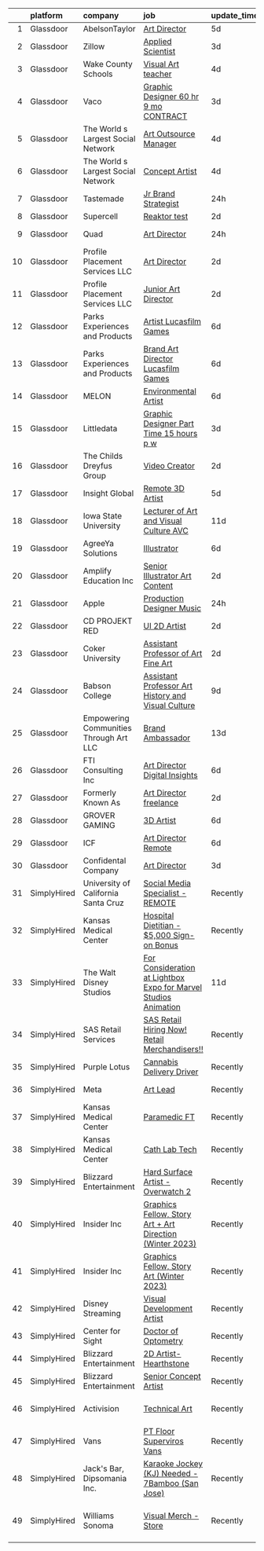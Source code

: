 

|    | platform    | company                                | job                                                                                                                                                                                                                                                                                                                                                                                                                                                                                                                                                                                                                                                                                                                                                                                                                                                                                                                                                                                                                                                                                                                                                                                                                                                                                                                                     | update_time   | location                      |
|---:|:------------|:---------------------------------------|:----------------------------------------------------------------------------------------------------------------------------------------------------------------------------------------------------------------------------------------------------------------------------------------------------------------------------------------------------------------------------------------------------------------------------------------------------------------------------------------------------------------------------------------------------------------------------------------------------------------------------------------------------------------------------------------------------------------------------------------------------------------------------------------------------------------------------------------------------------------------------------------------------------------------------------------------------------------------------------------------------------------------------------------------------------------------------------------------------------------------------------------------------------------------------------------------------------------------------------------------------------------------------------------------------------------------------------------|:--------------|:------------------------------|
|  1 | Glassdoor   | AbelsonTaylor                          | [Art Director](https://www.glassdoor.com/partner/jobListing.htm?pos=119&ao=1136043&s=58&guid=00000183c0c2e632b8d8060cc732a919&src=GD_JOB_AD&t=SR&vt=w&cs=1_d53b9783&cb=1665386342553&jobListingId=1008184502369&jrtk=3-0-1gf0c5pnlh7i6801-1gf0c5po6gsqg800-4b257bc2afe4bd7a-)                                                                                                                                                                                                                                                                                                                                                                                                                                                                                                                                                                                                                                                                                                                                                                                                                                                                                                                                                                                                                                                           | 5d            | Remote                        |
|  2 | Glassdoor   | Zillow                                 | [Applied Scientist](https://www.glassdoor.com/partner/jobListing.htm?pos=106&ao=1110586&s=58&guid=00000183c0c2e632b8d8060cc732a919&src=GD_JOB_AD&t=SR&vt=w&cs=1_18f2d7fa&cb=1665386342552&jobListingId=1008190222031&cpc=2CAED5C921A5F994&jrtk=3-0-1gf0c5pnlh7i6801-1gf0c5po6gsqg800-27cb21a6cd4f51ed--6NYlbfkN0ANMurRYyPEXg08u6OamUd1Mvhk-zhFSGYIZgoJR86UvYL2v6MoUqae-sD5DnU21vpi-QGH3IreUcpABM_9C2fazFiCiC7fGEcu9KPHkeENoedlzzJidKGxRE5b77GO3sWkvABf76B32WLN7PJqehGmjjHak77fB8OXMnJIsSdweV33l08Q3Mc9L8nTHAaArmT5BRjVavdNZap0eztp2FJTZ3KrrSdH0ud1RXjub3f9meUccm17-7AoyT9TV_sRC4MCf9pnQa6DRqLImz2vxp6qRiiu6q2sa-G5MuAlYRE6RF-Y093JOXasWJHLBT9BJTXuAPcATfvG3LmFtawGMNSE2jB2Z-oH8zTkRPzlqJnC0owmidrozje9ylJWia4jpPFjUi66IBa_VnjMRpTz9SddGy7ywq8QTq4l1pGCuxsWKl4ifJn2dUVeuKyXxGwM8pvZZn2ZF8YdXTRVbpzgU4J_cV103M-sMb85BVGsbTrhQ4E1NcnbJlVBAQEbcUW4GtQ3LimOYDyyeW5w0kwrwlK4iec4H3oNcopRm95NJOU2yFK_JtY_MpApPRfAVfpYzWqhM4cE4UYne57oBK2vZ7SE-lQG9Mcxz1tGIxvHxGZX2zP3KRoie8mzSOIWA-J9_IIY-mLx_-OCZmBxAuoOjfeH2TKDTpNUrcLSBzGQ56sUC1sX6qSVfAu6YyZH3S9i1ZuF3Fapr8xPfT_onFZ85efNKMv_w6mMuiIF-aqllNqDtBNMwzYxjkiLakdxL7ps8vc1GYRwiPD1kYRXURf9MItFjbMN41VAFu5sT8Qbksvs8biYeLhgh-wnQo2xDoHVSJhAcDadLK86NpFBt9qcQGnhfQb7jeVlxbhwnn_078rr3Fe33wbRR4kyfv4NqDqYAt1K7aTViX18iiR8ULhHS17zrf782Ana326x5t_zcGLXmbcgJz5KBKNGZOwvyCZw8RHp1Km0VzZmRZR48EeEOVeI) | 3d            | Seattle, WA                   |
|  3 | Glassdoor   | Wake County Schools                    | [Visual Art teacher](https://www.glassdoor.com/partner/jobListing.htm?pos=114&ao=1136043&s=58&guid=00000183c0c2e632b8d8060cc732a919&src=GD_JOB_AD&t=SR&vt=w&cs=1_2022a323&cb=1665386342553&jobListingId=1008185682078&jrtk=3-0-1gf0c5pnlh7i6801-1gf0c5po6gsqg800-bcae3ae80fd30c3a-)                                                                                                                                                                                                                                                                                                                                                                                                                                                                                                                                                                                                                                                                                                                                                                                                                                                                                                                                                                                                                                                     | 4d            | Wendell, NC                   |
|  4 | Glassdoor   | Vaco                                   | [Graphic Designer    60 hr    9 mo  CONTRACT](https://www.glassdoor.com/partner/jobListing.htm?pos=111&ao=1110586&s=58&guid=00000183c0c2e632b8d8060cc732a919&src=GD_JOB_AD&t=SR&vt=w&ea=1&cs=1_5018c547&cb=1665386342553&jobListingId=1008189475864&cpc=AC285F3A3ECA6BB0&jrtk=3-0-1gf0c5pnlh7i6801-1gf0c5po6gsqg800-6cdabb6327df1b9b--6NYlbfkN0D_sybMACCpf9B-677oK5j6rPldVB6BlrVvFjO_o-GJZbzuF-qh4PxErFUqfUsv_6smaKFbwxI0EiONsFsSOGHKeO7gHGW_uYjGMZPbyX1Bh3jt19FR-IpjOjukM0ogT6bAPMgPrTFWBntmGGfjdJBu7c9CzWyulVQaXkOD2cGfEGciBZ4uvvAk_HLwaYAXsbHyJwQg-geHyqFd8mXVDZ5nB5ZFSS5tpnO4ssWedEAexQlJCYYm7W1MNxqkef3-t0k9Z1FacUz-2A0H085zIFlrXtqw7h6eIAd0LfEd7SUrmvdbDLIKZ5CAUTQIQGtrGu0HqH9XqHG5s8E4BJpB3LYzLvkpx4WwrBMlvUGLe9FkOjwCkFA5dBE-6BA7rk43VWttRDC9-83naZiWJFdWdzH5OOD2_szublZ5OvoHudZIAW2DWGqaRrqaf1AwzpEaAyu-uI9HIcnjRJTRKOdrrKn76mDQj7g_0B_jxlTYH1YJPiu6DZFFexyN61tYJwB_AzesD02wk_cb7NfPPITu4l-SaApchUdHy1w6hU22JIOrhA%3D%3D)                                                                                                                                                                                                                                                                                                                                                                                                      | 3d            | Dallas, TX                    |
|  5 | Glassdoor   | The World s Largest Social Network     | [Art Outsource Manager](https://www.glassdoor.com/partner/jobListing.htm?pos=108&ao=1110586&s=58&guid=00000183c0c2e632b8d8060cc732a919&src=GD_JOB_AD&t=SR&vt=w&ea=1&cs=1_789f6ff3&cb=1665386342552&jobListingId=1008187748778&cpc=149B3D5996025BBA&jrtk=3-0-1gf0c5pnlh7i6801-1gf0c5po6gsqg800-4b4001c37ec34b79--6NYlbfkN0DSgjPPcnEdvoK3uuxfISLALE6pB1FR7YSHOr_tSg5_QGIhoz_2VqUepdcKLBLI_zT0DoD7XNjRcofq9kWS0u_VMfK9S8HL5ebH81BMtLy7NoPk6_yUWC1FrUvHG16SV6IwZnhF_GujNmXnyL7My1LX0h_C9M9opWkiAPTmxWe0e2e_xtj9qXyFJoB0KctzWHS17JVdPWzVyAnsexmPp8KDDgns_FEvOgCUxyjj-aGSjHdV1Aa8KDhIPXc7YG-a7EuprA7WsVnZuBY-wMHG9O29ViSi1mSkVCNk4ptyIEs3rRZBZny7Y_V65ecHZ96f2md79UMJGCubMSU4L3OZOvHkEKfWX0TQ6ULw8vrTg1AomcH9Hg4u89EXKnbxJ4fV-sDAb57YqxAWs8qCoUKEkeKPGCQ54CENhnu6Lp_jjA7rY6rIdnM1ltq1F400_5cg-GaEFmI6vgmC6wzUYKnh8iuAmghxq-K14v7WjwqfhdcFxQf55kxSxpoD1D2hhjBr2i9Xsk0FfjQGVhKPVRhpeE1sQdbRYjEC3KaIMcTeXJdiAPnlngumw-ItNeVmrbqR57A3wny4q_6kSAnp_bhSTHlmiWwHH4waXBI%3D)                                                                                                                                                                                                                                                                                                                                                                          | 4d            | New York, NY                  |
|  6 | Glassdoor   | The World s Largest Social Network     | [Concept Artist](https://www.glassdoor.com/partner/jobListing.htm?pos=112&ao=1110586&s=58&guid=00000183c0c2e632b8d8060cc732a919&src=GD_JOB_AD&t=SR&vt=w&ea=1&cs=1_1b9bad64&cb=1665386342553&jobListingId=1008186340815&cpc=9908D8D4413DBB8A&jrtk=3-0-1gf0c5pnlh7i6801-1gf0c5po6gsqg800-cc7e55fed0efd7ad--6NYlbfkN0DSgjPPcnEdvoK3uuxfISLALE6pB1FR7YSHOr_tSg5_QGIhoz_2VqUepdcKLBLI_zTEfFToJ3KPwjBQLNJEeyEoRYS8aDC9M1mga6tPoHvjo53jKQVlzXfnckupStHRyNm9gcOotVCOQmHWW1CyZRD4Kz-OXkGsTH6Y94taGGa2lCHkcahcdkMOKHMyS8t2S6lH2v4IGfO0s7ua2gpYOtU4gpW6IdEd_qzu-J7-sv4MQdI3u6zYGGzmangj2towVgdnyfLZ6f8QfBZzc4hm3XSs_VojU-9zkdLxuPjblPELFNYhkiWshTCn3AWNAZPF5gJgdcvPQFQ7INBPm_MkkhmUsFf6xaR_xZb3xl32-xRlaPwD0iF3cKNz84GRBC7AsmfJpuZSaybFnaREkwiQQJARQm5YBcFpp_eRH6M5MrzcSmZuxhlRRdvHFwHZzTYjmG9xlUPjdZGXaqq4SxcKtJDnpRLkk10JKDJno1k3_cDcRgENYzlzIVxVKtgmjvobcE6V_8RjyFkP9R-PcYpBZHNRAfBBqtn4i-5FWODYscJl63q-yhgC0_7VVuxEGuKrM5l-fQ50mr6p1px3FMkMqrCg)                                                                                                                                                                                                                                                                                                                                                                                               | 4d            | Burlingame, CA                |
|  7 | Glassdoor   | Tastemade                              | [Jr  Brand Strategist](https://www.glassdoor.com/partner/jobListing.htm?pos=123&ao=1136043&s=58&guid=00000183c0c2e632b8d8060cc732a919&src=GD_JOB_AD&t=SR&vt=w&ea=1&cs=1_eaa3b638&cb=1665386342554&jobListingId=1008195414541&jrtk=3-0-1gf0c5pnlh7i6801-1gf0c5po6gsqg800-11d051f110b4a340-)                                                                                                                                                                                                                                                                                                                                                                                                                                                                                                                                                                                                                                                                                                                                                                                                                                                                                                                                                                                                                                              | 24h           | Remote                        |
|  8 | Glassdoor   | Supercell                              | [Reaktor test](https://www.glassdoor.com/partner/jobListing.htm?pos=122&ao=1136043&s=58&guid=00000183c0c2e632b8d8060cc732a919&src=GD_JOB_AD&t=SR&vt=w&cs=1_a8c77270&cb=1665386342553&jobListingId=1008191825484&jrtk=3-0-1gf0c5pnlh7i6801-1gf0c5po6gsqg800-86ec891030edee47-)                                                                                                                                                                                                                                                                                                                                                                                                                                                                                                                                                                                                                                                                                                                                                                                                                                                                                                                                                                                                                                                           | 2d            | Remote                        |
|  9 | Glassdoor   | Quad                                   | [Art Director](https://www.glassdoor.com/partner/jobListing.htm?pos=107&ao=1110586&s=58&guid=00000183c0c2e632b8d8060cc732a919&src=GD_JOB_AD&t=SR&vt=w&cs=1_8d0b4aec&cb=1665386342552&jobListingId=1008195443017&cpc=C4A69CCDBB3B9599&jrtk=3-0-1gf0c5pnlh7i6801-1gf0c5po6gsqg800-a3e77b7e60759824--6NYlbfkN0C0XETh_9p0hFVWodd5b4yyhLbSJ-n_97YuXeG9ZsPyAO_rZ2JpYdwEW4NahdWVej8z5BtNjJke_QcuDB8_wV06RQ61tLeVgJt-zoO5AF-G3bC0co5l1ib_UJ6GYaQvkMYsmAcx54Qg_q7kgbmKpmD3e2ZZAr6gw9cB3Fj_xKH95u1sEMjG3Gmx_c7sCD1UF7nRTTtWA3dZUrTF9RmPasU8AM12tA2zACJgSLvBG0Mewqn4pqKJKW8OGRRHmfzXdSJBITQiunQOBPvSBZE6ytXARqcHCFr80qrVYmwx73ZDp0MPrtigx_mYGWVp3Xxtli8dhx3zOwdyzcjBMsZC-H5qz7fM1IyC_-Uk2UQazauXk-4NBy0U2EqH3Pdc2TMysxAujjnxhM20F1wyeYBmyxoTwU02q6zfegEwHEixVINAAUSSrTUCq-YqL6eAPn4jdB0%3D)                                                                                                                                                                                                                                                                                                                                                                                                                                                                                                                                                        | 24h           | Fontana, CA                   |
| 10 | Glassdoor   | Profile Placement Services  LLC        | [Art Director](https://www.glassdoor.com/partner/jobListing.htm?pos=109&ao=1110586&s=58&guid=00000183c0c2e632b8d8060cc732a919&src=GD_JOB_AD&t=SR&vt=w&ea=1&cs=1_819049ac&cb=1665386342552&jobListingId=1008192615437&cpc=59DEFF8D475298C3&jrtk=3-0-1gf0c5pnlh7i6801-1gf0c5po6gsqg800-429f757aa308b17e--6NYlbfkN0AB9QmTA0CCjNV0D_cA_rQfbQIKI-slyn3CIlmX3zDlnnk7S89tk6b_lE3bmj4GiGRM5jK8jNeJY-FqqV9pOajKXCngdn94vNy35iJq3ajfNHq8FP55U3eQuX_QgOQTC8T5UWqYes3XqgsFMKvnzrY32LDngIouJgpWKau_F5TytoiN4nnLTnt6IMV9T20-DaVyGN64O9kE5DEHrhIS_q11riPGpLKzoFEmJBTciXFQYD_w9wXrcKCk7dm_rRMUx8B9kDfZk2lykUadfi-HPR6-fh9BSRGRYt2oQehFxqzRsQUkJUc2V37izmTlOXS-_mpCyDh8Th_6Fn1je2f3z-EOD0r-0eT2RMl4i1O3KX3emjll9hv9V4sQXMXLhbwIp74TS-AbB9eZYXKoTls6WlDXUeUatoFTudIClpeLc87U_o1yzJR60MHbloJUEJLE7U8wq2W4xtaSssmC4_-niCvYGB8XEF6I1_u_Do6r1qDDTJVHcu91sbShxG6d-YdWsvEoqhOF8QPSPeyu0Z4yEAtx2sxtG-nbp9WPTzFCxVeybcc1kZ8x4hnDLzV0k8i5KBM%3D)                                                                                                                                                                                                                                                                                                                                                                                                                   | 2d            | Columbia, MD                  |
| 11 | Glassdoor   | Profile Placement Services  LLC        | [Junior Art Director](https://www.glassdoor.com/partner/jobListing.htm?pos=110&ao=1110586&s=58&guid=00000183c0c2e632b8d8060cc732a919&src=GD_JOB_AD&t=SR&vt=w&ea=1&cs=1_994d2749&cb=1665386342553&jobListingId=1008192615439&cpc=155EB9D5185558AF&jrtk=3-0-1gf0c5pnlh7i6801-1gf0c5po6gsqg800-549db415955c793e--6NYlbfkN0AB9QmTA0CCjNV0D_cA_rQfbQIKI-slyn3CIlmX3zDlnnk7S89tk6b_lE3bmj4GiGRM5jK8jNeJYy-x8HwdvcQ2C_u_oDgq7cO4xFrrhzXY4nri4EL9H1dH6fqntzyRkaesdACOJmvtFVV87TKA8b7AWGtDxNbNaHoPwpDq9ZmoCLkanNm_YUY5IRcNP0VcGcKilg-dPPcP2oKQSt9km8P8V0fhsKSSUvH9XEi4aQA6DiToSJCaH93LUXo3OmQaT0IqZMfBUiFGpa2kF0Qj43UggoKewedlZ4bpkIfdDzu88VJ0gs1Vwnk9YDbWiZwQNUiy1Ks0u7c_e1OLOONoUkwYs_6Tyl1QzGHimlh1cX7vhqRg3feFBL8mYOLZ0YBBKfL9EC5kwQ3dMzAovMrRPzpAMzsnqcYNicxuf4yY1gyM4_miMaP_zGiAwgmAi__6b9G8VW4LEsKm9UsQeGcOrkq4XBFns7aFg3dkxw7EcFiZjNOy_0R4zmDU4hRc_K6lNMAORyfS8Yjf1nmBp1wkD2ec39ehp_oYYAVbvfV2u_vsj4gPfGLTXODSmUP2ZQxXTPA%3D)                                                                                                                                                                                                                                                                                                                                                                                                            | 2d            | Columbia, MD                  |
| 12 | Glassdoor   | Parks  Experiences and Products        | [Artist   Lucasfilm Games](https://www.glassdoor.com/partner/jobListing.htm?pos=104&ao=1110586&s=58&guid=00000183c0c2e632b8d8060cc732a919&src=GD_JOB_AD&t=SR&vt=w&cs=1_9947a5d1&cb=1665386342551&jobListingId=1008180960646&cpc=155EB9D5185558AF&jrtk=3-0-1gf0c5pnlh7i6801-1gf0c5po6gsqg800-e11f1ed30fb44ca6--6NYlbfkN0DAFTyt7pbDCC2JPO79CSdi1dIb81yjczP5qsKcZIxgiYm3-7g-689UDqHItQTwke_FOC78hZzTQ3eLrsOOlyjEf2KPkrAMz9zrpXRW3JmALDi775DbfbPlX-_b8NEx1nApjQM3timl_y6T4wQJpLNg1oDKKHL2y_9RiB6gOSqcqCl_WBNG4gzVGZ2NofEXxgfbgogT6DqDtTIkiyCxeNPh7mBnOfVd-zGHTIcrJVWEHzx_vNrCHEdXgBaUrIuw_rfDL-ABMxcrnLxqhkeHp9UA3qNfUGwz8Ek2kVYrv7X1EYbcS5DG9Tbd2EIYU15ZBMrOjyUDPIdF_u4X_wn9_zpofpxSmrTnuZGDXzzzcf_mXMpfcpFV5qe0SZILu7SGPkplfHILwyuuZSESHPJ5P7aXckI75DsbsGE80RCytKMZID1IHSkfLYFh007-APskqDU%3D)                                                                                                                                                                                                                                                                                                                                                                                                                                                                                                                                            | 6d            | San Francisco, CA             |
| 13 | Glassdoor   | Parks  Experiences and Products        | [Brand Art Director   Lucasfilm Games](https://www.glassdoor.com/partner/jobListing.htm?pos=103&ao=1110586&s=58&guid=00000183c0c2e632b8d8060cc732a919&src=GD_JOB_AD&t=SR&vt=w&cs=1_5b289710&cb=1665386342551&jobListingId=1008180960629&cpc=FAE5E775D180B2FB&jrtk=3-0-1gf0c5pnlh7i6801-1gf0c5po6gsqg800-94210b0176ea65ea--6NYlbfkN0DAFTyt7pbDCC2JPO79CSdi1dIb81yjczP5qsKcZIxgiYm3-7g-689UDqHItQTwke_FOC78hZzTQ49SC95FYyhy3YujIzfh6zMUg6uPLjEKLKRt3JCI4_VhaAFKjbF_XadHp_UL-Er60i_98fWCQYXbN-sXvcqVWn-W6LkNcwdsZtxXxQ1BWT9SqLkRuby5SC5gKljGk_ufyka6N9zvKQUSS3esaFc6oIPyiyKa_5tcxo7MfUIel1rCzIjGvDBgh-j7V3v_HFpHjyo5i3xuqztXRTsSxz7lOjyzxu5VK1FIR6Iom2Z1Hl1ZJAM32fAx1KMnkjM6djSnBdbHTswM1vbF1v_iGUkGYDj0D-SHZ6Tm4kGkWnxp6txjePoahn9jbxkXs4ErBeIsk2Krlx3siJY1jL6N4bbxSpoxgT6uyGkEw05BUAJeFtcNRvetk5Hjv84%3D)                                                                                                                                                                                                                                                                                                                                                                                                                                                                                                                                | 6d            | San Francisco, CA             |
| 14 | Glassdoor   | MELON                                  | [Environmental Artist](https://www.glassdoor.com/partner/jobListing.htm?pos=130&ao=1136043&s=58&guid=00000183c0c2e632b8d8060cc732a919&src=GD_JOB_AD&t=SR&vt=w&ea=1&cs=1_9267d0cb&cb=1665386342554&jobListingId=1008181225364&jrtk=3-0-1gf0c5pnlh7i6801-1gf0c5po6gsqg800-37b7e341ad8362e2-)                                                                                                                                                                                                                                                                                                                                                                                                                                                                                                                                                                                                                                                                                                                                                                                                                                                                                                                                                                                                                                              | 6d            | Remote                        |
| 15 | Glassdoor   | Littledata                             | [Graphic Designer  Part Time 15 hours p w ](https://www.glassdoor.com/partner/jobListing.htm?pos=127&ao=1136043&s=58&guid=00000183c0c2e632b8d8060cc732a919&src=GD_JOB_AD&t=SR&vt=w&cs=1_3c76cb4b&cb=1665386342554&jobListingId=1008189701032&jrtk=3-0-1gf0c5pnlh7i6801-1gf0c5po6gsqg800-e573c69c45cefe95-)                                                                                                                                                                                                                                                                                                                                                                                                                                                                                                                                                                                                                                                                                                                                                                                                                                                                                                                                                                                                                              | 3d            | Remote                        |
| 16 | Glassdoor   | The Childs Dreyfus Group               | [Video Creator](https://www.glassdoor.com/partner/jobListing.htm?pos=124&ao=1136043&s=58&guid=00000183c0c2e632b8d8060cc732a919&src=GD_JOB_AD&t=SR&vt=w&ea=1&cs=1_b9d6eae3&cb=1665386342554&jobListingId=1008193390824&jrtk=3-0-1gf0c5pnlh7i6801-1gf0c5po6gsqg800-e54a4cc7a0988b5f-)                                                                                                                                                                                                                                                                                                                                                                                                                                                                                                                                                                                                                                                                                                                                                                                                                                                                                                                                                                                                                                                     | 2d            | Remote                        |
| 17 | Glassdoor   | Insight Global                         | [Remote 3D Artist](https://www.glassdoor.com/partner/jobListing.htm?pos=113&ao=1110586&s=58&guid=00000183c0c2e632b8d8060cc732a919&src=GD_JOB_AD&t=SR&vt=w&cs=1_ac9e3aa0&cb=1665386342553&jobListingId=1008182605840&cpc=3BA4CE39D5B5DEF5&jrtk=3-0-1gf0c5pnlh7i6801-1gf0c5po6gsqg800-0da53dbe4e0acc31--6NYlbfkN0BKkHZu3wF05EeDimN_p6sYpKCMArvwa95YdH7UpkaBCqc7l59ErwqcyE8VoIfttn5_RBWmmYEo4oBMOveeso4D5gmTQkpf_Ej0eK3rWDG73PVYDbgvD1dP6yvxXeusgTRtSYX0_2DlhclHBgHrG6bZip0RTsVJTD0dPng34dHjz3J6e0EaPwgC3kJHHl-nuO8ThT3rLEsldYkOIMQ04MvNpP_FWD628uA4EbYgU3GGy2COd6kVEDnYm5YdpytM40HWe7aHq9_6vm_myVnRxn4udZl8jSIAo_IrlQU_SwUDZzmogVf5SIpExjbS8Z10OvuNhQSaEGnAMFGUfaS328tqt-4kLzP9KYmHVhUi_YI-r7EMKw8aRYvLcWT_prtoIdCmEJhB7B3FRHNsyVM391AcUs9cTMfmG_tMyfgn5IowOoVS2TrfsYvtlLBxOk_Y2DrKzuIWVdx8Yd31niRYu9Lm1hMdJrW438o2X1gBlI4aTfy26ltQRE4M)                                                                                                                                                                                                                                                                                                                                                                                                                                                                                                  | 5d            | Burlingame, CA                |
| 18 | Glassdoor   | Iowa State University                  | [Lecturer of Art and Visual Culture  AVC ](https://www.glassdoor.com/partner/jobListing.htm?pos=129&ao=1136043&s=58&guid=00000183c0c2e632b8d8060cc732a919&src=GD_JOB_AD&t=SR&vt=w&cs=1_6e950b8f&cb=1665386342554&jobListingId=1008168965056&jrtk=3-0-1gf0c5pnlh7i6801-1gf0c5po6gsqg800-6aa7eee174642ddb-)                                                                                                                                                                                                                                                                                                                                                                                                                                                                                                                                                                                                                                                                                                                                                                                                                                                                                                                                                                                                                               | 11d           | Ames, IA                      |
| 19 | Glassdoor   | AgreeYa Solutions                      | [Illustrator](https://www.glassdoor.com/partner/jobListing.htm?pos=101&ao=1110586&s=58&guid=00000183c0c2e632b8d8060cc732a919&src=GD_JOB_AD&t=SR&vt=w&ea=1&cs=1_ec871f6c&cb=1665386342551&jobListingId=1008180878918&cpc=F41FEAB56D215062&jrtk=3-0-1gf0c5pnlh7i6801-1gf0c5po6gsqg800-e35b6ecd4d529db1--6NYlbfkN0Dwb_YIohz4zuU9-hizYTxpAJ9-qZQvsILXUPhgrrTAx3rzAG8rbA4JEAvZWnQch_oeOaQN4zGa_Gh8Wpg_rAKKACIV8DowmfGH4eZgSeozMs4befvqSwQzGi5F2RGlzAvbLyYtm95W_UKvqTkmp23CJuexJBGYgI5EKJ6qZwKgGvePfa-7W1TkFLEZNrWy8kg12u47qvhmtbMXMr7_hQ_kgbO65oaBtLABuw0CPaG5a-jomX8Ot0tFvuwUIHkcDvi9MnxKLfgm2_Dg4vJ-HYgeGLZbezDaoGjSlJgEPwlqeS4tjTtub537cO3sE9V6HvUmbiyLi33UuFmVkdqoqLAMfDvJKFco9VihKPKZmVP2UEirinGz7Yd56qAl1IoBvtTi5II4wPO6r7UT6ByVtrX-KNjJ8k7k_wEQim0GhEchSW34PWtAn_RtejW_D1rvnOW0Ts34_BR2OUY8cPNuvdfTPeAz36EjR8DKVo1lpMk65cP4G_Xs-DsESY8RZbb6cv0%3D)                                                                                                                                                                                                                                                                                                                                                                                                                                                                                    | 6d            | Remote                        |
| 20 | Glassdoor   | Amplify Education  Inc                 | [Senior Illustrator  Art Content](https://www.glassdoor.com/partner/jobListing.htm?pos=116&ao=1136043&s=58&guid=00000183c0c2e632b8d8060cc732a919&src=GD_JOB_AD&t=SR&vt=w&cs=1_552dc8d0&cb=1665386342553&jobListingId=1008192787914&jrtk=3-0-1gf0c5pnlh7i6801-1gf0c5po6gsqg800-0e59f7e430c99848-)                                                                                                                                                                                                                                                                                                                                                                                                                                                                                                                                                                                                                                                                                                                                                                                                                                                                                                                                                                                                                                        | 2d            | Remote                        |
| 21 | Glassdoor   | Apple                                  | [Production Designer  Music](https://www.glassdoor.com/partner/jobListing.htm?pos=126&ao=1136043&s=58&guid=00000183c0c2e632b8d8060cc732a919&src=GD_JOB_AD&t=SR&vt=w&cs=1_6b000203&cb=1665386342554&jobListingId=1008195875727&jrtk=3-0-1gf0c5pnlh7i6801-1gf0c5po6gsqg800-3a56d92e60d011c0-)                                                                                                                                                                                                                                                                                                                                                                                                                                                                                                                                                                                                                                                                                                                                                                                                                                                                                                                                                                                                                                             | 24h           | Culver City, CA               |
| 22 | Glassdoor   | CD PROJEKT RED                         | [UI   2D Artist](https://www.glassdoor.com/partner/jobListing.htm?pos=128&ao=1136043&s=58&guid=00000183c0c2e632b8d8060cc732a919&src=GD_JOB_AD&t=SR&vt=w&ea=1&cs=1_9bdf3867&cb=1665386342554&jobListingId=1008193498068&jrtk=3-0-1gf0c5pnlh7i6801-1gf0c5po6gsqg800-f1d7af36077b5640-)                                                                                                                                                                                                                                                                                                                                                                                                                                                                                                                                                                                                                                                                                                                                                                                                                                                                                                                                                                                                                                                    | 2d            | Boston, MA                    |
| 23 | Glassdoor   | Coker University                       | [Assistant Professor of Art  Fine Art ](https://www.glassdoor.com/partner/jobListing.htm?pos=125&ao=1136043&s=58&guid=00000183c0c2e632b8d8060cc732a919&src=GD_JOB_AD&t=SR&vt=w&ea=1&cs=1_e49996d9&cb=1665386342554&jobListingId=1008192252203&jrtk=3-0-1gf0c5pnlh7i6801-1gf0c5po6gsqg800-c1832fed1a4b2722-)                                                                                                                                                                                                                                                                                                                                                                                                                                                                                                                                                                                                                                                                                                                                                                                                                                                                                                                                                                                                                             | 2d            | Hartsville, SC                |
| 24 | Glassdoor   | Babson College                         | [Assistant Professor  Art History and Visual Culture](https://www.glassdoor.com/partner/jobListing.htm?pos=115&ao=1136043&s=58&guid=00000183c0c2e632b8d8060cc732a919&src=GD_JOB_AD&t=SR&vt=w&cs=1_530693bc&cb=1665386342553&jobListingId=1008174826185&jrtk=3-0-1gf0c5pnlh7i6801-1gf0c5po6gsqg800-fad01b293881b019-)                                                                                                                                                                                                                                                                                                                                                                                                                                                                                                                                                                                                                                                                                                                                                                                                                                                                                                                                                                                                                    | 9d            | Babson Park, MA               |
| 25 | Glassdoor   | Empowering Communities Through Art LLC | [Brand Ambassador](https://www.glassdoor.com/partner/jobListing.htm?pos=120&ao=1136043&s=58&guid=00000183c0c2e632b8d8060cc732a919&src=GD_JOB_AD&t=SR&vt=w&ea=1&cs=1_12b4be99&cb=1665386342553&jobListingId=1008163412564&jrtk=3-0-1gf0c5pnlh7i6801-1gf0c5po6gsqg800-8bfd831271352418-)                                                                                                                                                                                                                                                                                                                                                                                                                                                                                                                                                                                                                                                                                                                                                                                                                                                                                                                                                                                                                                                  | 13d           | Remote                        |
| 26 | Glassdoor   | FTI Consulting  Inc                    | [Art Director  Digital   Insights](https://www.glassdoor.com/partner/jobListing.htm?pos=105&ao=1110586&s=58&guid=00000183c0c2e632b8d8060cc732a919&src=GD_JOB_AD&t=SR&vt=w&cs=1_c349b7a8&cb=1665386342552&jobListingId=1008182224453&cpc=3BA4CE39D5B5DEF5&jrtk=3-0-1gf0c5pnlh7i6801-1gf0c5po6gsqg800-9b709d0ed5fc5a55--6NYlbfkN0Cg7HZUmJnRV4dKO0I4YgUBnE_R5BIjwxrqoegT7KJNQdExlbPfp0S1dgOxQaxuqsKQUls2ez65sgAWRER_jqwFU2TDqnJLlHEdEK_Z9YsOJ5JjxZXJh2YfEQ18gG3d7k9WfhW8bAAiJQgAPHrrLFpVOWiH5aosObWJN7AMydoV18-Sw0y1jQIGHCSfbtHFg8JfnnxzVGIKjd3hiV6UWQ5oXS_x6vzysSVLlzsXGiqllgtrBTsWhu8QadCiRDW-D16--9HjtarD37WAGmaGOvNr7gDDStj8z-6Cf8FleUvGW-dRnMCVtos5QCNjtz330I__mW1qqKl5On913FdrsOCb9LS3YI8GF_VH1qkuPugv_WraSq_d0w7ebZ-w56RS_ItyWBTrQIO2vlA-NYOgan_viIUqYLdN06IeNz3RKdWz3Y1O8nUCJltbtLy7qp2XLJgEWP8tApqXE9up7qlAM4-HobW53IR7ugQiJaEh2L1eAN9NIrYM-FsIZR4xdgO32qdARckSR4XvaqDGz4CEuQqluVLYCzA_ukA1f3m3pe3GCKLVQ8blw1rt)                                                                                                                                                                                                                                                                                                                                                                                                                  | 6d            | New York, NY                  |
| 27 | Glassdoor   | Formerly Known As                      | [Art Director  freelance ](https://www.glassdoor.com/partner/jobListing.htm?pos=121&ao=1136043&s=58&guid=00000183c0c2e632b8d8060cc732a919&src=GD_JOB_AD&t=SR&vt=w&ea=1&cs=1_1d8643ce&cb=1665386342553&jobListingId=1008193495665&jrtk=3-0-1gf0c5pnlh7i6801-1gf0c5po6gsqg800-be5cd7e267d68fec-)                                                                                                                                                                                                                                                                                                                                                                                                                                                                                                                                                                                                                                                                                                                                                                                                                                                                                                                                                                                                                                          | 2d            | New York, NY                  |
| 28 | Glassdoor   | GROVER GAMING                          | [3D Artist](https://www.glassdoor.com/partner/jobListing.htm?pos=117&ao=1136043&s=58&guid=00000183c0c2e632b8d8060cc732a919&src=GD_JOB_AD&t=SR&vt=w&ea=1&cs=1_74b4e596&cb=1665386342553&jobListingId=1008180916811&jrtk=3-0-1gf0c5pnlh7i6801-1gf0c5po6gsqg800-bc2976ef41f2cbc6-)                                                                                                                                                                                                                                                                                                                                                                                                                                                                                                                                                                                                                                                                                                                                                                                                                                                                                                                                                                                                                                                         | 6d            | Greenville, NC                |
| 29 | Glassdoor   | ICF                                    | [Art Director   Remote](https://www.glassdoor.com/partner/jobListing.htm?pos=118&ao=1136043&s=58&guid=00000183c0c2e632b8d8060cc732a919&src=GD_JOB_AD&t=SR&vt=w&cs=1_7be4921e&cb=1665386342553&jobListingId=1008181621599&jrtk=3-0-1gf0c5pnlh7i6801-1gf0c5po6gsqg800-d4116bbae63ae8ac-)                                                                                                                                                                                                                                                                                                                                                                                                                                                                                                                                                                                                                                                                                                                                                                                                                                                                                                                                                                                                                                                  | 6d            | Fairfax, VA                   |
| 30 | Glassdoor   | Confidental Company                    | [Art Director](https://www.glassdoor.com/partner/jobListing.htm?pos=102&ao=1110586&s=58&guid=00000183c0c2e632b8d8060cc732a919&src=GD_JOB_AD&t=SR&vt=w&ea=1&cs=1_91d48b9a&cb=1665386342551&jobListingId=1008189517871&cpc=F4EED0218A761C36&jrtk=3-0-1gf0c5pnlh7i6801-1gf0c5po6gsqg800-ee8860b0204a7aa0--6NYlbfkN0BvabfcnpY7t3wkn4YDaE52dEtEv25616Heh5b_apy-IpgxL9mnJTyGSzQmQJUHG3_9wfTg99pCX7OIQYocR01JD69ADJJVtQtQBzG0QGSBSM_OmtFFcB-FUjeMDKIbjRFyEBzMLyH0b5qYH22WridkvDTUPZzpR3gL3TloYWJVWBndAo4UA9FeSYwMILTdqKlMZ7qxsiQ8hzkJNLqKY3aMyWPUtfpFGpet9JVdYMXSam1-iTekGiHTZ19z3y7m5_gSGaHHimI-Q-sWyMpbxP2y0FkmUgZNMvM8PcsWdVjyYCjdSeK8-DSBfR10aaOZkiRjwsklWXP-MX5Z2DWymKoieN9Zk-L0xc3bjOC3DcskPjLJUnMX5TNk99keVXFBO_LHcsjWt7dmPXcuXj5WDA2xMtWU8kXK1qbOsM-jKh0MrhgQcIj3OajYmWEzEZpfQ8hwF57QYHsuEL9OddZHncNy4XKVFvUPJOWwdev61ISje6Hf1LFmNnVX)                                                                                                                                                                                                                                                                                                                                                                                                                                                                                                 | 3d            | Remote                        |
| 31 | SimplyHired | University of California Santa Cruz    | [Social Media Specialist - REMOTE](https://www.simplyhired.com/job/A9XNK9cU3a9c17q8VKBJWcKoBDvlsxCT5zY9CMT3WIiayeNRok9cQA?q=visual+art)                                                                                                                                                                                                                                                                                                                                                                                                                                                                                                                                                                                                                                                                                                                                                                                                                                                                                                                                                                                                                                                                                                                                                                                                 | Recently      | Santa Clara, CA               |
| 32 | SimplyHired | Kansas Medical Center                  | [Hospital Dietitian - $5,000 Sign-on Bonus](https://www.simplyhired.com/job/aVGGWAeHqAdO4LwvQYMKAGvBYm42VFuIxyWE8MBDXfYW-s7rb-3sFw?q=visual+art)                                                                                                                                                                                                                                                                                                                                                                                                                                                                                                                                                                                                                                                                                                                                                                                                                                                                                                                                                                                                                                                                                                                                                                                        | Recently      | Andover, KS                   |
| 33 | SimplyHired | The Walt Disney Studios                | [For Consideration at Lightbox Expo for Marvel Studios Animation](https://www.simplyhired.com/job/B9ebfXadvf1FD137VjFgSO784mprz8ydPanvxiZsZLLEe4TiFX0gFg?q=visual+art)                                                                                                                                                                                                                                                                                                                                                                                                                                                                                                                                                                                                                                                                                                                                                                                                                                                                                                                                                                                                                                                                                                                                                                  | 11d           | Burbank, CA                   |
| 34 | SimplyHired | SAS Retail Services                    | [SAS Retail Hiring Now! Retail Merchandisers!!](https://www.simplyhired.com/job/-aY1avnNZ-rFSKGqgcO9Q_EarGCY1IGNWejzW97-jtx9-ghhRVJNIQ?q=visual+art)                                                                                                                                                                                                                                                                                                                                                                                                                                                                                                                                                                                                                                                                                                                                                                                                                                                                                                                                                                                                                                                                                                                                                                                    | Recently      | Fort Leonard Wood, MO         |
| 35 | SimplyHired | Purple Lotus                           | [Cannabis Delivery Driver](https://www.simplyhired.com/job/pdg8zUDdIciM9pN-1eHhKxe-o8JFapYlBWK2qo2FWs1UV_9-6NV0kg?q=visual+art)                                                                                                                                                                                                                                                                                                                                                                                                                                                                                                                                                                                                                                                                                                                                                                                                                                                                                                                                                                                                                                                                                                                                                                                                         | Recently      | San Jose, CA                  |
| 36 | SimplyHired | Meta                                   | [Art Lead](https://www.simplyhired.com/job/arBlAgC_t-L7XSECcMmw2YGin6FUn3yLcNtfD-W7T2d1ql04WQb6pQ?q=visual+art)                                                                                                                                                                                                                                                                                                                                                                                                                                                                                                                                                                                                                                                                                                                                                                                                                                                                                                                                                                                                                                                                                                                                                                                                                         | Recently      | Burlingame, CA                |
| 37 | SimplyHired | Kansas Medical Center                  | [Paramedic FT](https://www.simplyhired.com/job/bvK1GRCRhfPRuRlCOWH5oW24JmJxgNNcAxnsyXFwJI6Zx76MK7NIww?q=visual+art)                                                                                                                                                                                                                                                                                                                                                                                                                                                                                                                                                                                                                                                                                                                                                                                                                                                                                                                                                                                                                                                                                                                                                                                                                     | Recently      | Andover, KS                   |
| 38 | SimplyHired | Kansas Medical Center                  | [Cath Lab Tech](https://www.simplyhired.com/job/mjq_8GEv8nNc64b0K6ePPa4ahh_2QKFxTjc6m_1Soz68pgIDQx768g?q=visual+art)                                                                                                                                                                                                                                                                                                                                                                                                                                                                                                                                                                                                                                                                                                                                                                                                                                                                                                                                                                                                                                                                                                                                                                                                                    | Recently      | Andover, KS                   |
| 39 | SimplyHired | Blizzard Entertainment                 | [Hard Surface Artist - Overwatch 2](https://www.simplyhired.com/job/6UbuxcizWm0FGl0VWvCtYyHq-2-jjcWZ_YsxRvD4XaS9M8_zOx_FMA?q=visual+art)                                                                                                                                                                                                                                                                                                                                                                                                                                                                                                                                                                                                                                                                                                                                                                                                                                                                                                                                                                                                                                                                                                                                                                                                | Recently      | Irvine, CA                    |
| 40 | SimplyHired | Insider Inc                            | [Graphics Fellow, Story Art + Art Direction (Winter 2023)](https://www.simplyhired.com/job/ljr4bQphqZeiY6L4gk9CxKgqFKoVoGkzcLnLDz832PQiMfFc4vIzAw?q=visual+art)                                                                                                                                                                                                                                                                                                                                                                                                                                                                                                                                                                                                                                                                                                                                                                                                                                                                                                                                                                                                                                                                                                                                                                         | Recently      | New York, NY                  |
| 41 | SimplyHired | Insider Inc                            | [Graphics Fellow, Story Art (Winter 2023)](https://www.simplyhired.com/job/Z8Nxxa7xyDnCRh91szMIBfSb5HIg91t4vrLoNsWfiJu_iursvPPt5A?q=visual+art)                                                                                                                                                                                                                                                                                                                                                                                                                                                                                                                                                                                                                                                                                                                                                                                                                                                                                                                                                                                                                                                                                                                                                                                         | Recently      | New York, NY                  |
| 42 | SimplyHired | Disney Streaming                       | [Visual Development Artist](https://www.simplyhired.com/job/Ew5oePrC3L48r2anK67es6qmC-OOVvS5pZmsVDFF4DFoj3n_hMpfog?q=visual+art)                                                                                                                                                                                                                                                                                                                                                                                                                                                                                                                                                                                                                                                                                                                                                                                                                                                                                                                                                                                                                                                                                                                                                                                                        | Recently      | Glendale, CA                  |
| 43 | SimplyHired | Center for Sight                       | [Doctor of Optometry](https://www.simplyhired.com/job/Dc4EkkMiJZD22CbyZllvxveSAZ7hEH4ZJ0k_nw49ya2w-YWxr34alA?q=visual+art)                                                                                                                                                                                                                                                                                                                                                                                                                                                                                                                                                                                                                                                                                                                                                                                                                                                                                                                                                                                                                                                                                                                                                                                                              | Recently      | Fall River, MA                |
| 44 | SimplyHired | Blizzard Entertainment                 | [2D Artist- Hearthstone](https://www.simplyhired.com/job/SpjQg9-PvboofN0JlAeM71jaQH3HpN8een9NhJPNcE2GrJiS1WEs9A?q=visual+art)                                                                                                                                                                                                                                                                                                                                                                                                                                                                                                                                                                                                                                                                                                                                                                                                                                                                                                                                                                                                                                                                                                                                                                                                           | Recently      | Irvine, CA                    |
| 45 | SimplyHired | Blizzard Entertainment                 | [Senior Concept Artist](https://www.simplyhired.com/job/EnmAkYMlM8tZN87Nq7SnG_HR1YMjItvhsL3maXgBt9U4dwl1MmgbjQ?q=visual+art)                                                                                                                                                                                                                                                                                                                                                                                                                                                                                                                                                                                                                                                                                                                                                                                                                                                                                                                                                                                                                                                                                                                                                                                                            | Recently      | Irvine, CA                    |
| 46 | SimplyHired | Activision                             | [Technical Art](https://www.simplyhired.com/job/Scsb9oHL0CmHljZsIimIMtBJER65dgcduGq4el2yH5Q-GysoJqjJFg?q=visual+art)                                                                                                                                                                                                                                                                                                                                                                                                                                                                                                                                                                                                                                                                                                                                                                                                                                                                                                                                                                                                                                                                                                                                                                                                                    | Recently      | Los Angeles, CA               |
| 47 | SimplyHired | Vans                                   | [PT Floor Superviros Vans](https://www.simplyhired.com/job/mcbxLx_3zW6HJj5LT4Mucnx_DsgUX56CvJgYTiFLyAZS6EtjIVwZpw?q=visual+art)                                                                                                                                                                                                                                                                                                                                                                                                                                                                                                                                                                                                                                                                                                                                                                                                                                                                                                                                                                                                                                                                                                                                                                                                         | Recently      | San Jose, CA                  |
| 48 | SimplyHired | Jack's Bar, Dipsomania Inc.            | [Karaoke Jockey (KJ) Needed - 7Bamboo (San Jose)](https://www.simplyhired.com/job/_8Y7-uLOW-3sjDAUtcK0Fbej0NE2PLqeJlqDS-R4072F6ndMRHfmbA?q=visual+art)                                                                                                                                                                                                                                                                                                                                                                                                                                                                                                                                                                                                                                                                                                                                                                                                                                                                                                                                                                                                                                                                                                                                                                                  | Recently      | San Jose, CA                  |
| 49 | SimplyHired | Williams Sonoma                        | [Visual Merch - Store](https://www.simplyhired.com/job/OovsZT-ZS5B3qaRpdqHbE0czUfLLf_Hkw42qwp1eCdpNhljLsIAxkw?q=visual+art)                                                                                                                                                                                                                                                                                                                                                                                                                                                                                                                                                                                                                                                                                                                                                                                                                                                                                                                                                                                                                                                                                                                                                                                                             | Recently      | Santa Clara, CA +18 locations |